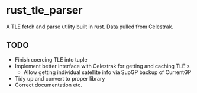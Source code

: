 # rust_tle_parser

A TLE fetch and parse utility built in rust. Data pulled from Celestrak.

## TODO
- Finish coercing TLE into tuple
- Implement better interface with Celestrak for getting and caching TLE's
    - Allow getting individual satellite info via SupGP backup of CurrentGP
- Tidy up and convert to proper library
- Correct documentation etc.